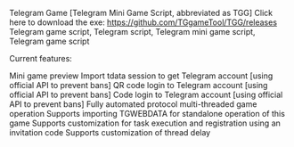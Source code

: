 Telegram Game [Telegram Mini Game Script, abbreviated as TGG]
Click here to download the exe: https://github.com/TGgameTool/TGG/releases
Telegram game script, Telegram script, Telegram mini game script, Telegram game script

Current features:

Mini game preview
Import tdata session to get Telegram account [using official API to prevent bans]
QR code login to Telegram account [using official API to prevent bans]
Code login to Telegram account [using official API to prevent bans]
Fully automated protocol multi-threaded game operation
Supports importing TGWEBDATA for standalone operation of this game
Supports customization for task execution and registration using an invitation code
Supports customization of thread delay
